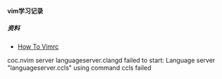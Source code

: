 #### vim学习记录

##### 资料

- [How To Vimrc](https://dougblack.io/words/a-good-vimrc.html)
  
coc.nvim server languageserver.clangd failed to start: Language server "languageserver.ccls" using command ccls failed